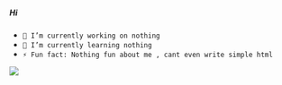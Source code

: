 ##### Hi



- `🔭 I’m currently working on nothing`
- `🌱 I’m currently learning nothing`
- `⚡ Fun fact: Nothing fun about me , cant even write simple html`

![](https://github.com/izumichan11/hello-world/blob/main/madao%20pic.jpg)
